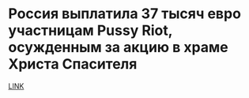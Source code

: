 # Россия выплатила 37 тысяч евро участницам Pussy Riot, осужденным за акцию в храме Христа Спасителя



[LINK](https://varlamov.ru/3667269.html)